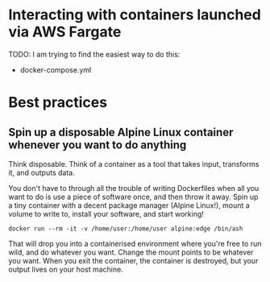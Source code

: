 # Interacting with containers launched via AWS Fargate
TODO: I am trying to find the easiest way to do this:
- docker-compose.yml

# Best practices
## Spin up a disposable Alpine Linux container whenever you want to do anything
Think disposable.
Think of a container as a tool that takes input, transforms it, and outputs data.

You don't have to through all the trouble of writing Dockerfiles when all you want to do
is use a piece of software once, and then throw it away.
Spin up a tiny container with a decent package manager (Alpine Linux!), mount a volume
to write to, install your software, and start working!

`docker run --rm -it -v /home/user:/home/user alpine:edge /bin/ash`

That will drop you into a containerised environment where you're free to run wild, and do
whatever you want. Change the mount points to be whatever you want.
When you exit the container, the container is destroyed, but your output lives on your host machine.
